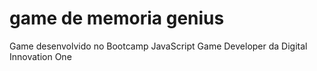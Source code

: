 # game de memoria genius
Game desenvolvido no Bootcamp JavaScript Game Developer da Digital Innovation One
